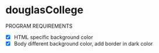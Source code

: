 # douglasCollege
PROGRAM REQUIREMENTS

- [x] HTML specific background color
- [x] Body different background color, add border in dark color 
